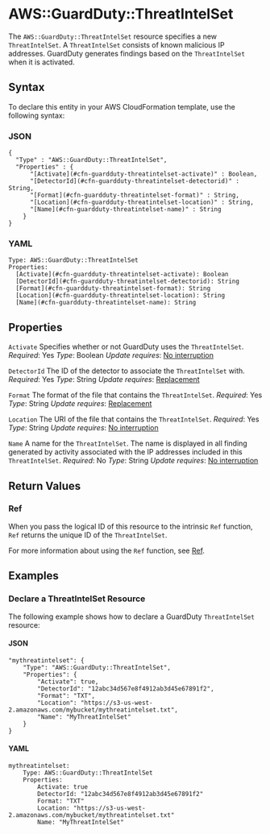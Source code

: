 # AWS::GuardDuty::ThreatIntelSet<a name="aws-resource-guardduty-threatintelset"></a>

The `AWS::GuardDuty::ThreatIntelSet` resource specifies a new `ThreatIntelSet`\. A `ThreatIntelSet` consists of known malicious IP addresses\. GuardDuty generates findings based on the `ThreatIntelSet` when it is activated\.

## Syntax<a name="aws-resource-guardduty-threatintelset-syntax"></a>

To declare this entity in your AWS CloudFormation template, use the following syntax:

### JSON<a name="aws-resource-guardduty-threatintelset-syntax.json"></a>

```
{
  "Type" : "AWS::GuardDuty::ThreatIntelSet",
  "Properties" : {
      "[Activate](#cfn-guardduty-threatintelset-activate)" : Boolean,
      "[DetectorId](#cfn-guardduty-threatintelset-detectorid)" : String,
      "[Format](#cfn-guardduty-threatintelset-format)" : String,
      "[Location](#cfn-guardduty-threatintelset-location)" : String,
      "[Name](#cfn-guardduty-threatintelset-name)" : String
    }
}
```

### YAML<a name="aws-resource-guardduty-threatintelset-syntax.yaml"></a>

```
Type: AWS::GuardDuty::ThreatIntelSet
Properties:
  [Activate](#cfn-guardduty-threatintelset-activate): Boolean
  [DetectorId](#cfn-guardduty-threatintelset-detectorid): String
  [Format](#cfn-guardduty-threatintelset-format): String
  [Location](#cfn-guardduty-threatintelset-location): String
  [Name](#cfn-guardduty-threatintelset-name): String
```

## Properties<a name="aws-resource-guardduty-threatintelset-properties"></a>

`Activate`  <a name="cfn-guardduty-threatintelset-activate"></a>
Specifies whether or not GuardDuty uses the `ThreatIntelSet`\.
*Required*: Yes
*Type*: Boolean
*Update requires*: [No interruption](https://docs.aws.amazon.com/AWSCloudFormation/latest/UserGuide/using-cfn-updating-stacks-update-behaviors.html#update-no-interrupt)

`DetectorId`  <a name="cfn-guardduty-threatintelset-detectorid"></a>
The ID of the detector to associate the `ThreatIntelSet` with\.
*Required*: Yes
*Type*: String
*Update requires*: [Replacement](https://docs.aws.amazon.com/AWSCloudFormation/latest/UserGuide/using-cfn-updating-stacks-update-behaviors.html#update-replacement)

`Format`  <a name="cfn-guardduty-threatintelset-format"></a>
The format of the file that contains the `ThreatIntelSet`\.
*Required*: Yes
*Type*: String
*Update requires*: [Replacement](https://docs.aws.amazon.com/AWSCloudFormation/latest/UserGuide/using-cfn-updating-stacks-update-behaviors.html#update-replacement)

`Location`  <a name="cfn-guardduty-threatintelset-location"></a>
The URI of the file that contains the `ThreatIntelSet`\.
*Required*: Yes
*Type*: String
*Update requires*: [No interruption](https://docs.aws.amazon.com/AWSCloudFormation/latest/UserGuide/using-cfn-updating-stacks-update-behaviors.html#update-no-interrupt)

`Name`  <a name="cfn-guardduty-threatintelset-name"></a>
A name for the `ThreatIntelSet`\. The name is displayed in all finding generated by activity associated with the IP addresses included in this `ThreatIntelSet`\.
*Required*: No
*Type*: String
*Update requires*: [No interruption](https://docs.aws.amazon.com/AWSCloudFormation/latest/UserGuide/using-cfn-updating-stacks-update-behaviors.html#update-no-interrupt)

## Return Values<a name="aws-resource-guardduty-threatintelset-return-values"></a>

### Ref<a name="aws-resource-guardduty-threatintelset-return-values-ref"></a>

When you pass the logical ID of this resource to the intrinsic `Ref` function, `Ref` returns the unique ID of the `ThreatIntelSet`\.

For more information about using the `Ref` function, see [Ref](https://docs.aws.amazon.com/AWSCloudFormation/latest/UserGuide/intrinsic-function-reference-ref.html)\.

## Examples<a name="aws-resource-guardduty-threatintelset--examples"></a>

### Declare a ThreatIntelSet Resource<a name="aws-resource-guardduty-threatintelset--examples--Declare_a_ThreatIntelSet_Resource"></a>

The following example shows how to declare a GuardDuty `ThreatIntelSet` resource:

#### JSON<a name="aws-resource-guardduty-threatintelset--examples--Declare_a_ThreatIntelSet_Resource--json"></a>

```
"mythreatintelset": {
    "Type": "AWS::GuardDuty::ThreatIntelSet",
    "Properties": {
        "Activate": true,
        "DetectorId": "12abc34d567e8f4912ab3d45e67891f2",
        "Format": "TXT",
        "Location": "https://s3-us-west-2.amazonaws.com/mybucket/mythreatintelset.txt",
        "Name": "MyThreatIntelSet"
    }
}
```

#### YAML<a name="aws-resource-guardduty-threatintelset--examples--Declare_a_ThreatIntelSet_Resource--yaml"></a>

```
mythreatintelset:
    Type: AWS::GuardDuty::ThreatIntelSet
    Properties:
        Activate: true
        DetectorId: "12abc34d567e8f4912ab3d45e67891f2"
        Format: "TXT"
        Location: "https://s3-us-west-2.amazonaws.com/mybucket/mythreatintelset.txt"
        Name: "MyThreatIntelSet"
```
